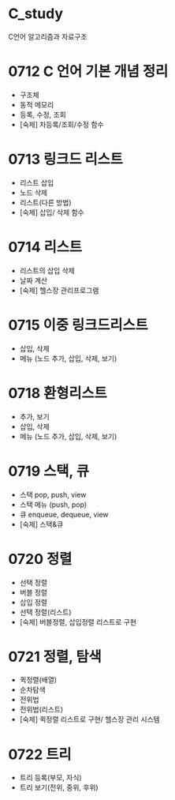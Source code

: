 # C_study
C언어 알고리즘과 자료구조

# 0712 C 언어 기본 개념 정리
- 구조체
- 동적 메모리
- 등록, 수정, 조회
- [숙제] 차등록/조회/수정 함수

# 0713 링크드 리스트
- 리스트 삽입
- 노드 삭제
- 리스트(다른 방법)
- [숙제] 삽입/ 삭제 함수

# 0714 리스트
- 리스트의 삽입 삭제
- 날짜 계산
- [숙제] 헬스장 관리프로그램

# 0715 이중 링크드리스트
- 삽입, 삭제
- 메뉴 (노드 추가, 삽입, 삭제, 보기)

# 0718 환형리스트
- 추가, 보기
- 삽입, 삭제
- 메뉴 (노드 추가, 삽입, 삭제, 보기)

# 0719 스택, 큐
- 스택 pop, push, view
- 스택 메뉴 (push, pop)
- 큐 enqueue, dequeue, view
- [숙제] 스택&큐

# 0720 정렬
- 선택 정렬
- 버블 정렬
- 삽입 정렬
- 선택 정렬(리스트)
- [숙제] 버블정렬, 삽입정렬 리스트로 구현

# 0721 정렬, 탐색
- 퀵정렬(배열)
- 순차탐색
- 전위법
- 전위법(리스트)
- [숙제] 퀵정렬 리스트로 구현/ 헬스장 관리 시스템

# 0722 트리
- 트리 등록(부모, 자식)
- 트리 보기(전위, 중위, 후위)
